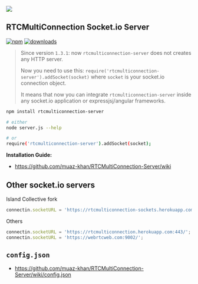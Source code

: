 <a href="https://www.rtcmulticonnection.org/"><img src="https://i.imgur.com/MFfRBSM.png" /></a>

## RTCMultiConnection Socket.io Server

[![npm](https://img.shields.io/npm/v/rtcmulticonnection-server.svg)](https://npmjs.org/package/rtcmulticonnection-server) [![downloads](https://img.shields.io/npm/dm/rtcmulticonnection-server.svg)](https://npmjs.org/package/rtcmulticonnection-server)

> Since version `1.3.1`: now `rtcmulticonnection-server` does not creates any HTTP server.
> 
> Now you need to use this: `require('rtcmulticonnection-server').addSocket(socket)` where `socket` is your socket.io connection object.
> 
> It means  that now you can integrate `rtcmulticonnection-server` inside any socket.io application or expressjsj/angular frameworks.

```sh
npm install rtcmulticonnection-server

# either
node server.js --help

# or
require('rtcmulticonnection-server').addSocket(socket);
```

**Installation Guide:**

* https://github.com/muaz-khan/RTCMultiConnection-Server/wiki

## Other socket.io servers
Island Collective fork
```javascript
connectin.socketURL = 'https://rtcmulticonnection-sockets.herokuapp.com:443/';
```

Others
```javascript
connectin.socketURL = 'https://rtcmulticonnection.herokuapp.com:443/';
connectin.socketURL = 'https://webrtcweb.com:9002/';
```

## `config.json`

* https://github.com/muaz-khan/RTCMultiConnection-Server/wiki/config.json


